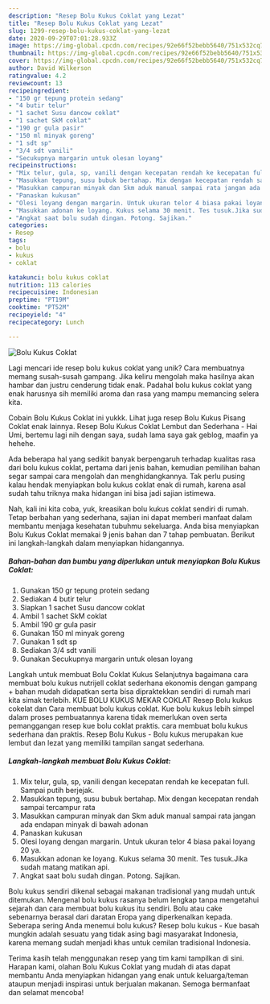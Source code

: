 ```yaml
---
description: "Resep Bolu Kukus Coklat yang Lezat"
title: "Resep Bolu Kukus Coklat yang Lezat"
slug: 1299-resep-bolu-kukus-coklat-yang-lezat
date: 2020-09-29T07:01:28.933Z
image: https://img-global.cpcdn.com/recipes/92e66f52bebb5640/751x532cq70/bolu-kukus-coklat-foto-resep-utama.jpg
thumbnail: https://img-global.cpcdn.com/recipes/92e66f52bebb5640/751x532cq70/bolu-kukus-coklat-foto-resep-utama.jpg
cover: https://img-global.cpcdn.com/recipes/92e66f52bebb5640/751x532cq70/bolu-kukus-coklat-foto-resep-utama.jpg
author: David Wilkerson
ratingvalue: 4.2
reviewcount: 13
recipeingredient:
- "150 gr tepung protein sedang"
- "4 butir telur"
- "1 sachet Susu dancow coklat"
- "1 sachet SkM coklat"
- "190 gr gula pasir"
- "150 ml minyak goreng"
- "1 sdt sp"
- "3/4 sdt vanili"
- "Secukupnya margarin untuk olesan loyang"
recipeinstructions:
- "Mix telur, gula, sp, vanili dengan kecepatan rendah ke kecepatan full. Sampai putih berjejak."
- "Masukkan tepung, susu bubuk bertahap. Mix dengan kecepatan rendah sampai tercampur rata"
- "Masukkan campuran minyak dan Skm aduk manual sampai rata jangan ada endapan minyak di bawah adonan"
- "Panaskan kukusan"
- "Olesi loyang dengan margarin. Untuk ukuran telor 4 biasa pakai loyang 20 ya."
- "Masukkan adonan ke loyang. Kukus selama 30 menit. Tes tusuk.Jika sudah matang matikan api."
- "Angkat saat bolu sudah dingan. Potong. Sajikan."
categories:
- Resep
tags:
- bolu
- kukus
- coklat

katakunci: bolu kukus coklat 
nutrition: 113 calories
recipecuisine: Indonesian
preptime: "PT19M"
cooktime: "PT52M"
recipeyield: "4"
recipecategory: Lunch

---
```



![Bolu Kukus Coklat](https://img-global.cpcdn.com/recipes/92e66f52bebb5640/751x532cq70/bolu-kukus-coklat-foto-resep-utama.jpg)

Lagi mencari ide resep bolu kukus coklat yang unik? Cara membuatnya memang susah-susah gampang. Jika keliru mengolah maka hasilnya akan hambar dan justru cenderung tidak enak. Padahal bolu kukus coklat yang enak harusnya sih memiliki aroma dan rasa yang mampu memancing selera kita.

Cobain Bolu Kukus Coklat ini yukkk. Lihat juga resep Bolu Kukus Pisang Coklat enak lainnya. Resep Bolu Kukus Coklat Lembut dan Sederhana - Hai Umi, bertemu lagi nih dengan saya, sudah lama saya gak geblog, maafin ya hehehe.

Ada beberapa hal yang sedikit banyak berpengaruh terhadap kualitas rasa dari bolu kukus coklat, pertama dari jenis bahan, kemudian pemilihan bahan segar sampai cara mengolah dan menghidangkannya. Tak perlu pusing kalau hendak menyiapkan bolu kukus coklat enak di rumah, karena asal sudah tahu triknya maka hidangan ini bisa jadi sajian istimewa.


Nah, kali ini kita coba, yuk, kreasikan bolu kukus coklat sendiri di rumah. Tetap berbahan yang sederhana, sajian ini dapat memberi manfaat dalam membantu menjaga kesehatan tubuhmu sekeluarga. Anda bisa menyiapkan Bolu Kukus Coklat memakai 9 jenis bahan dan 7 tahap pembuatan. Berikut ini langkah-langkah dalam menyiapkan hidangannya.

<!--inarticleads1-->

##### Bahan-bahan dan bumbu yang diperlukan untuk menyiapkan Bolu Kukus Coklat:

1. Gunakan 150 gr tepung protein sedang
1. Sediakan 4 butir telur
1. Siapkan 1 sachet Susu dancow coklat
1. Ambil 1 sachet SkM coklat
1. Ambil 190 gr gula pasir
1. Gunakan 150 ml minyak goreng
1. Gunakan 1 sdt sp
1. Sediakan 3/4 sdt vanili
1. Gunakan Secukupnya margarin untuk olesan loyang


Langkah untuk membuat Bolu Coklat Kukus  Selanjutnya bagaimana cara membuat bolu kukus nutrijell coklat sederhana ekonomis dengan gampang + bahan mudah didapatkan serta bisa dipraktekkan sendiri di rumah mari kita simak terlebih. KUE BOLU KUKUS MEKAR COKLAT Resep Bolu kukus cokelat dan Cara membuat bolu kukus coklat. Kue bolu kukus lebih simpel dalam proses pembuatannya karena tidak memerlukan oven serta pemanggangan resep kue bolu coklat praktis. cara membuat bolu kukus sederhana dan praktis. Resep Bolu Kukus - Bolu kukus merupakan kue lembut dan lezat yang memiliki tampilan sangat sederhana. 

<!--inarticleads2-->

##### Langkah-langkah membuat Bolu Kukus Coklat:

1. Mix telur, gula, sp, vanili dengan kecepatan rendah ke kecepatan full. Sampai putih berjejak.
1. Masukkan tepung, susu bubuk bertahap. Mix dengan kecepatan rendah sampai tercampur rata
1. Masukkan campuran minyak dan Skm aduk manual sampai rata jangan ada endapan minyak di bawah adonan
1. Panaskan kukusan
1. Olesi loyang dengan margarin. Untuk ukuran telor 4 biasa pakai loyang 20 ya.
1. Masukkan adonan ke loyang. Kukus selama 30 menit. Tes tusuk.Jika sudah matang matikan api.
1. Angkat saat bolu sudah dingan. Potong. Sajikan.


Bolu kukus sendiri dikenal sebagai makanan tradisional yang mudah untuk ditemukan. Mengenal bolu kukus rasanya belum lengkap tanpa mengetahui sejarah dan cara membuat bolu kukus itu sendiri. Bolu atau cake sebenarnya berasal dari daratan Eropa yang diperkenalkan kepada. Seberapa sering Anda menemui bolu kukus? Resep bolu kukus - Kue basah mungkin adalah sesuatu yang tidak asing bagi masyarakat Indonesia, karena memang sudah menjadi khas untuk cemilan tradisional Indonesia. 

Terima kasih telah menggunakan resep yang tim kami tampilkan di sini. Harapan kami, olahan Bolu Kukus Coklat yang mudah di atas dapat membantu Anda menyiapkan hidangan yang enak untuk keluarga/teman ataupun menjadi inspirasi untuk berjualan makanan. Semoga bermanfaat dan selamat mencoba!
